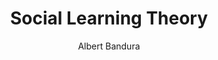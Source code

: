 ---
layout: leaf-node
title: "Social Learning Theory"
title-url: "http://www.jku.at/org/content/e54521/e54528/e54529/e178059/Bandura_SocialLearningTheory_ger.pdf"
author: [ "Albert Bandura" ]
groups: [ "pedagogical-styles" ]
categories: [ "social-learning" ]
topics: [ "scholarly-readings" ]
summary: >
  MANY theories have been advanced over the years to explain why people behave as they do. Until recently the most common view, popularized by various personality doctrines, depicted behavior as impelled by inner forces in the form of needs, drives, and impulses, often operating below the level of consciusness. 
cite: >
  Bandura, A. (1977). Social learning theory.
pub-date: 1977-01-01
added_date: 2017-04-29
resource-type: pdf-document
---